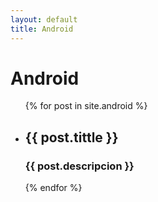 ```yaml
---
layout: default
title: Android
---
```

<h1>Android</h1>

<ul>
  {% for post in site.android %}
    <li>
      <h2>{{ post.tittle }}</h2>
      <h3>{{ post.descripcion }}</h3>
    </li>
  {% endfor %}
</ul>